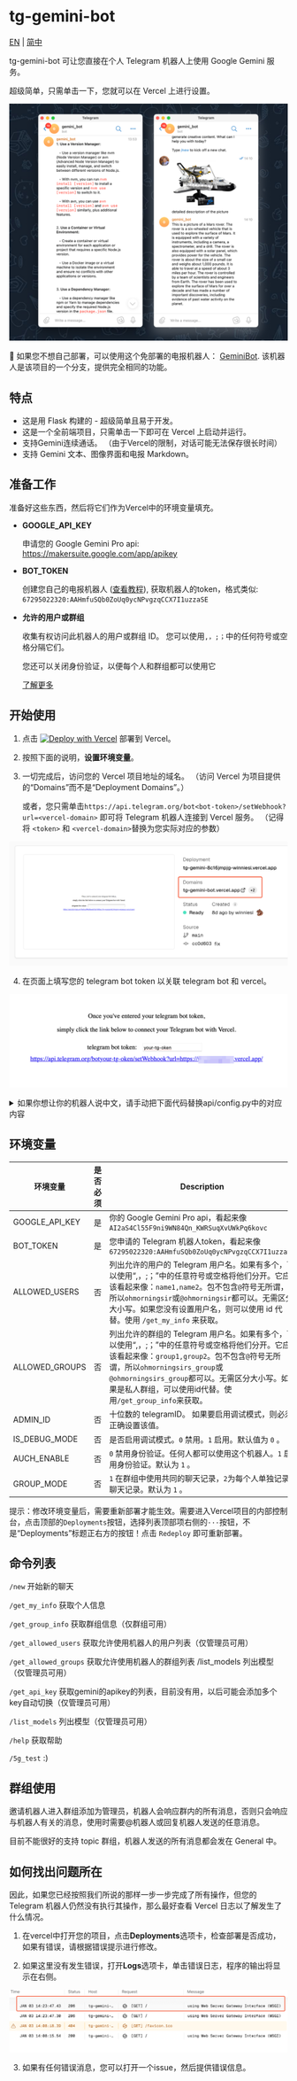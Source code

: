 # tg-gemini-bot

[EN](README.md) | [简中](README_zh-CN.md) 

tg-gemini-bot 可让您直接在个人 Telegram 机器人上使用 Google Gemini 服务。

超级简单，只需单击一下，您就可以在 Vercel 上进行设置。

![screen](./screenshots/screen.png)

🚀 如果您不想自己部署，可以使用这个免部署的电报机器人： [GeminiBot](https://t.me/geminipro_api_bot). 该机器人是该项目的一个分支，提供完全相同的功能。

## 特点

- 这是用 Flask 构建的 - 超级简单且易于开发。
- 这是一个全前端项目，只需单击一下即可在 Vercel 上启动并运行。
- 支持Gemini连续通话。 （由于Vercel的限制，对话可能无法保存很长时间）
- 支持 Gemini 文本、图像界面和电报 Markdown。

## 准备工作

准备好这些东西，然后将它们作为Vercel中的环境变量填充。

- **GOOGLE_API_KEY**

  申请您的 Google Gemini Pro api: https://makersuite.google.com/app/apikey

- **BOT_TOKEN**

  创建您自己的电报机器人 ([查看教程](https://flowxo.com/how-to-create-a-bot-for-telegram-short-and-simple-guide-for-beginners/)), 获取机器人的token，格式类似: `67295022320:AAHmfuSQb0ZoUq0ycNPvgzqCCX7I1uzzaSE`

- **允许的用户或群组**

  收集有权访问此机器人的用户或群组 ID。 您可以使用`,，;；`中的任何符号或空格分隔它们。

  您还可以关闭身份验证，以便每个人和群组都可以使用它

  [了解更多](#环境变量)

## 开始使用

1. 点击 [![Deploy with Vercel](https://vercel.com/button)](https://vercel.com/new/clone?repository-url=https%3A%2F%2Fgithub.com%2Fwinniesi%2Ftg-gemini-bot&env=BOT_TOKEN%2CGOOGLE_API_KEY%2CALLOWED_USERS&project-name=tg-gemini-bot&repository-name=tg-gemini-bot) 部署到 Vercel。

2. 按照下面的说明，**设置环境变量**。

3. 一切完成后，访问您的 Vercel 项目地址的域名。 （访问 Vercel 为项目提供的“Domains”而不是“Deployment Domains”。）

   或者，您只需单击`https://api.telegram.org/bot<bot-token>/setWebhook?url=<vercel-domain>` 即可将 Telegram 机器人连接到 Vercel 服务。 （记得将 `<token>` 和 `<vercel-domain>`替换为您实际对应的参数）

![update_telegram_bot](./screenshots/visit_domains.png)

4. 在页面上填写您的 telegram bot token 以关联 telegram bot 和 vercel。

![update_telegram_bot](./screenshots/update_telegram_bot.png)

<details> <summary>如果你想让你的机器人说中文，请手动把下面代码替换api/config.py中的对应内容</summary>

```python
defaut_photo_caption = "描述这张图片"

""" Below is some text related to the user """
help_text = "You can send me text or pictures. When sending pictures, please include the text in the same message.\nTo use the group please @bot or reply to any message sent by the bot\n\n你可以向我发送文字或图片，发送图片请在同一条消息内携带文字\n群组使用请@机器人或回复机器人发送的任意消息"
command_list = "/new Start a new chat\n/get_my_info Get personal information\n/get_group_info Get group information (group only)\n/get_allowed_users Get the list of users that are allowed to use the bot (admin only)\n/get_allowed_groups Get the list of groups that are allowed to use the bot (admin only)\n/list_models list_models (admin only)\n/get_api_key Get the list of gemini's apikeys. It is currently useless. Multiple keys may be added to automatically switch in the future.(admin only)\n/help Get help\n/5g_test :)\n\n/new 开始新的聊天\n/get_my_info 获取个人信息\n/get_group_info 获取群组信息（仅群组可用）\n/get_allowed_users 获取允许使用机器人的用户列表（仅管理员可用）\n/get_allowed_groups 获取允许使用机器人的群组列表\n/list_models 列出模型（仅管理员可用）\n/get_api_key 获取gemini的apikey的列表，目前没有用，以后可能会添加多个key自动切换（仅管理员可用）\n/help 获取帮助\n/5g_test :)"
admin_auch_info = "You are not the administrator or your administrator ID is set incorrectly!!!\n你不是管理员或你的管理员id设置错误！！！"
debug_mode_info = "Debug mode is not enabled!"
command_format_error_info = "Command format error\n命令格式错误"
command_invalid_error_info = "Invalid command, use /help for help\n无效的指令，使用/help来获取帮助"
user_no_permission_info = "You are not allowed to use this bot.\n您无权使用此机器人。"
group_no_permission_info = "This group does not have permission to use this robot.\n此群无权使用此机器人。"
gemini_err_info = f"Something went wrong!\nThe content you entered may be inappropriate, please modify it and try again\n您输入的内容可能不合适，请修改后重试"
new_chat_info = "We're having a fresh chat.\n我们正在进行新的聊天。"
prompt_new_info = "Type /new to kick off a new chat.\n输入 /new 开始新的聊天。"
unable_to_recognize_content_sent = "The content you sent is not recognized!\n无法识别您发送的内容!"

""" Below is some text related to the log """
send_message_log = "发送消息 返回的内容为:"
send_photo_log = "发送图片 返回的内容为:"
unnamed_user = "未命名用户"
unnamed_group = "未命名群组"
event_received = "收到事件"
group = "群group"
the_content_sent_is = "发送的内容为:"
the_reply_content_is = "回复的内容为:"
the_accompanying_message_is = "附带的消息为:"
the_logarithm_of_historical_conversations_is = "历史对话对数为:"
no_rights_to_use = "无权使用"
send_unrecognized_content = "发送无法识别的内容"

```

</details>

## 环境变量

| 环境变量 | 是否必须 | Description                                                                                                                            |
| -------------------- | --- | -------------------------------------------------------------------------------------------------------------------------------------- |
| GOOGLE_API_KEY       | 是 | 你的 Google Gemini Pro api，看起来像 `AI2aS4Cl55F9ni9WN84Qn_KWRSuqXvUWkPq6kovc `                                                  |
| BOT_TOKEN            | 是 | 您申请的 Telegram 机器人token，看起来像 `67295022320:AAHmfuSQb0ZoUq0ycNPvgzqCCX7I1uzzaSE`                                |
| ALLOWED_USERS        | 否 | 列出允许的用户的 Telegram 用户名。如果有多个，可以使用“,，;；”中的任意符号或空格将他们分开。它应该看起来像：`name1,name2`。包不包含`@`符号无所谓，所以`ohmorningsir`或`@ohmorningsir`都可以。无需区分大小写。如果您没有设置用户名，则可以使用 id 代替。使用 `/get_my_info` 来获取。 |
| ALLOWED_GROUPS | 否 | 列出允许的群组的 Telegram 用户名。如果有多个，可以使用“,，;；”中的任意符号或空格将他们分开。它应该看起来像：`group1,group2`。包不包含`@`符号无所谓，所以`ohmorningsirs_group`或`@ohmorningsirs_group`都可以。无需区分大小写。如果是私人群组，可以使用id代替。使用`/get_group_info`来获取。 |
| ADMIN_ID | 否 | 十位数的 telegramID。 如果要启用调试模式，则必须正确设置该值。 |
| IS_DEBUG_MODE | 否 | 是否启用调试模式。`0` 禁用。`1` 启用。默认值为 `0` 。 |
| AUCH_ENABLE | 否 | `0` 禁用身份验证。任何人都可以使用这个机器人。`1` 启用身份验证。默认为 `1` 。 |
| GROUP_MODE | 否 | `1` 在群组中使用共同的聊天记录，`2`为每个人单独记录聊天记录。默认为 `1` 。 |

提示：修改环境变量后，需要重新部署才能生效。需要进入Vercel项目的内部控制台，点击顶部的`Deployments`按钮，选择列表顶部项右侧的`···`按钮，不是“Deployments”标题正右方的按钮！点击 `Redeploy` 即可重新部署。

## 命令列表

`/new` 开始新的聊天

`/get_my_info` 获取个人信息

`/get_group_info` 获取群组信息（仅群组可用）

`/get_allowed_users` 获取允许使用机器人的用户列表（仅管理员可用）

`/get_allowed_groups` 获取允许使用机器人的群组列表
/list_models 列出模型（仅管理员可用）

`/get_api_key` 获取gemini的apikey的列表，目前没有用，以后可能会添加多个key自动切换（仅管理员可用）

`/list_models` 列出模型（仅管理员可用）

`/help` 获取帮助

`/5g_test` :)

## 群组使用

邀请机器人进入群组添加为管理员，机器人会响应群内的所有消息，否则只会响应与机器人有关的消息，使用时需要@机器人或回复机器人发送的任意消息。

目前不能很好的支持 topic 群组，机器人发送的所有消息都会发在 General 中。

## 如何找出问题所在

因此，如果您已经按照我们所说的那样一步一步完成了所有操作，但您的 Telegram 机器人仍然没有执行其操作，那么最好查看 Vercel 日志以了解发生了什么情况。

1. 在vercel中打开您的项目，点击**Deployments**选项卡，检查部署是否成功，如果有错误，请根据错误提示进行修改。

2. 如果这里没有发生错误，打开**Logs**选项卡，单击错误日志，程序的输出将显示在右侧。

![screen](./screenshots/vercel_logs.png)

3. 如果有任何错误消息，您可以打开一个issue，然后提供错误信息。
